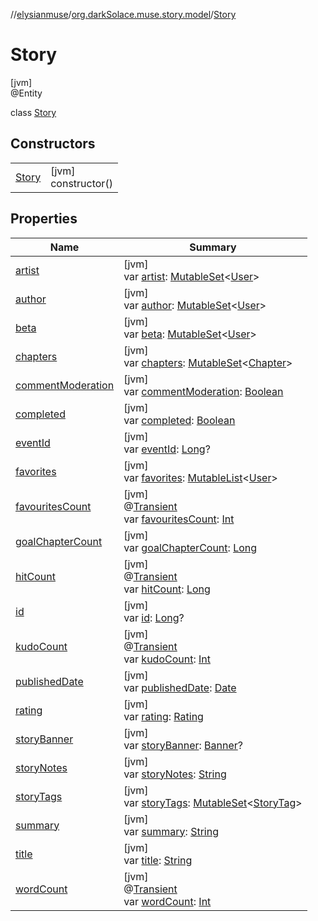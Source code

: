 //[elysianmuse](../../../index.md)/[org.darkSolace.muse.story.model](../index.md)/[Story](index.md)

# Story

[jvm]\
@Entity

class [Story](index.md)

## Constructors

| | |
|---|---|
| [Story](-story.md) | [jvm]<br>constructor() |

## Properties

| Name | Summary |
|---|---|
| [artist](artist.md) | [jvm]<br>var [artist](artist.md): [MutableSet](https://kotlinlang.org/api/latest/jvm/stdlib/kotlin.collections/-mutable-set/index.html)&lt;[User](../../org.darkSolace.muse.user.model/-user/index.md)&gt; |
| [author](author.md) | [jvm]<br>var [author](author.md): [MutableSet](https://kotlinlang.org/api/latest/jvm/stdlib/kotlin.collections/-mutable-set/index.html)&lt;[User](../../org.darkSolace.muse.user.model/-user/index.md)&gt; |
| [beta](beta.md) | [jvm]<br>var [beta](beta.md): [MutableSet](https://kotlinlang.org/api/latest/jvm/stdlib/kotlin.collections/-mutable-set/index.html)&lt;[User](../../org.darkSolace.muse.user.model/-user/index.md)&gt; |
| [chapters](chapters.md) | [jvm]<br>var [chapters](chapters.md): [MutableSet](https://kotlinlang.org/api/latest/jvm/stdlib/kotlin.collections/-mutable-set/index.html)&lt;[Chapter](../-chapter/index.md)&gt; |
| [commentModeration](comment-moderation.md) | [jvm]<br>var [commentModeration](comment-moderation.md): [Boolean](https://kotlinlang.org/api/latest/jvm/stdlib/kotlin/-boolean/index.html) |
| [completed](completed.md) | [jvm]<br>var [completed](completed.md): [Boolean](https://kotlinlang.org/api/latest/jvm/stdlib/kotlin/-boolean/index.html) |
| [eventId](event-id.md) | [jvm]<br>var [eventId](event-id.md): [Long](https://kotlinlang.org/api/latest/jvm/stdlib/kotlin/-long/index.html)? |
| [favorites](favorites.md) | [jvm]<br>var [favorites](favorites.md): [MutableList](https://kotlinlang.org/api/latest/jvm/stdlib/kotlin.collections/-mutable-list/index.html)&lt;[User](../../org.darkSolace.muse.user.model/-user/index.md)&gt; |
| [favouritesCount](favourites-count.md) | [jvm]<br>@[Transient](https://kotlinlang.org/api/latest/jvm/stdlib/kotlin.jvm/-transient/index.html)<br>var [favouritesCount](favourites-count.md): [Int](https://kotlinlang.org/api/latest/jvm/stdlib/kotlin/-int/index.html) |
| [goalChapterCount](goal-chapter-count.md) | [jvm]<br>var [goalChapterCount](goal-chapter-count.md): [Long](https://kotlinlang.org/api/latest/jvm/stdlib/kotlin/-long/index.html) |
| [hitCount](hit-count.md) | [jvm]<br>@[Transient](https://kotlinlang.org/api/latest/jvm/stdlib/kotlin.jvm/-transient/index.html)<br>var [hitCount](hit-count.md): [Long](https://kotlinlang.org/api/latest/jvm/stdlib/kotlin/-long/index.html) |
| [id](id.md) | [jvm]<br>var [id](id.md): [Long](https://kotlinlang.org/api/latest/jvm/stdlib/kotlin/-long/index.html)? |
| [kudoCount](kudo-count.md) | [jvm]<br>@[Transient](https://kotlinlang.org/api/latest/jvm/stdlib/kotlin.jvm/-transient/index.html)<br>var [kudoCount](kudo-count.md): [Int](https://kotlinlang.org/api/latest/jvm/stdlib/kotlin/-int/index.html) |
| [publishedDate](published-date.md) | [jvm]<br>var [publishedDate](published-date.md): [Date](https://docs.oracle.com/javase/8/docs/api/java/util/Date.html) |
| [rating](rating.md) | [jvm]<br>var [rating](rating.md): [Rating](../-rating/index.md) |
| [storyBanner](story-banner.md) | [jvm]<br>var [storyBanner](story-banner.md): [Banner](../-banner/index.md)? |
| [storyNotes](story-notes.md) | [jvm]<br>var [storyNotes](story-notes.md): [String](https://kotlinlang.org/api/latest/jvm/stdlib/kotlin/-string/index.html) |
| [storyTags](story-tags.md) | [jvm]<br>var [storyTags](story-tags.md): [MutableSet](https://kotlinlang.org/api/latest/jvm/stdlib/kotlin.collections/-mutable-set/index.html)&lt;[StoryTag](../-story-tag/index.md)&gt; |
| [summary](summary.md) | [jvm]<br>var [summary](summary.md): [String](https://kotlinlang.org/api/latest/jvm/stdlib/kotlin/-string/index.html) |
| [title](title.md) | [jvm]<br>var [title](title.md): [String](https://kotlinlang.org/api/latest/jvm/stdlib/kotlin/-string/index.html) |
| [wordCount](word-count.md) | [jvm]<br>@[Transient](https://kotlinlang.org/api/latest/jvm/stdlib/kotlin.jvm/-transient/index.html)<br>var [wordCount](word-count.md): [Int](https://kotlinlang.org/api/latest/jvm/stdlib/kotlin/-int/index.html) |
